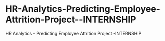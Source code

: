 # HR-Analytics-Predicting-Employee-Attrition-Project--INTERNSHIP
HR Analytics – Predicting Employee Attrition Project -INTERNSHIP
